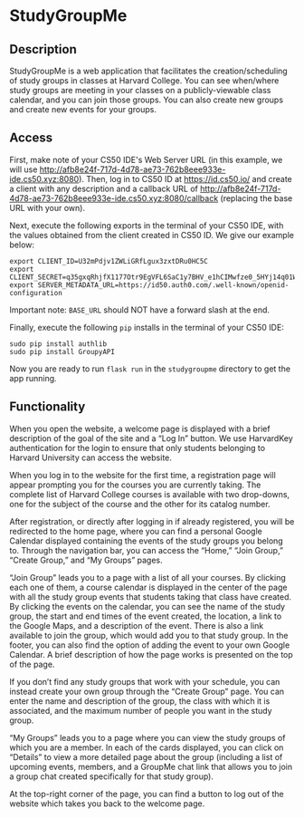 # StudyGroupMe

## Description
StudyGroupMe is a web application that facilitates the creation/scheduling of study groups in classes at Harvard College. You can see when/where study groups are meeting in your classes on a publicly-viewable class calendar, and you can join those groups. You can also create new groups and create new events for your groups.

## Access
First, make note of your CS50 IDE's Web Server URL (in this example, we will use http://afb8e24f-717d-4d78-ae73-762b8eee933e-ide.cs50.xyz:8080). Then, log in to CS50 ID at https://id.cs50.io/ and create a client with any description and a callback URL of http://afb8e24f-717d-4d78-ae73-762b8eee933e-ide.cs50.xyz:8080/callback (replacing the base URL with your own).

Next, execute the following exports in the terminal of your CS50 IDE, with the values obtained from the client created in CS50 ID. We give our example below:

```export BASE_URL=http://afb8e24f-717d-4d78-ae73-762b8eee933e-ide.cs50.xyz:8080
export CLIENT_ID=U32mPdjv1ZWLiGRfLgux3zxtDRu0HC5C
export CLIENT_SECRET=q35gxqRhjfX1177Otr9EgVFL6SaC1y7BHV_e1hCIMwfze0_5HYj14q01WYIRf00R
export SERVER_METADATA_URL=https://id50.auth0.com/.well-known/openid-configuration
```

Important note: `BASE_URL` should NOT have a forward slash at the end.

Finally, execute the following `pip` installs in the terminal of your CS50 IDE:

```sudo pip install --upgrade google-api-python-client google-auth-httplib2 google-auth-oauthlib
sudo pip install authlib
sudo pip install GroupyAPI
```

Now you are ready to run `flask run` in the `studygroupme` directory to get the app running.

## Functionality
When you open the website, a welcome page is displayed with a brief description of the goal of the site and a “Log In” button. We use HarvardKey authentication for the login to ensure that only students belonging to Harvard University can access the website.

When you log in to the website for the first time, a registration page will appear prompting you for the courses you are currently taking. The complete list of Harvard College courses is available with two drop-downs, one for the subject of the course and the other for its catalog number.

After registration, or directly after logging in if already registered, you will be redirected to the home page, where you can find a personal Google Calendar displayed containing the events of the study groups you belong to. Through the navigation bar, you can access the “Home,” “Join Group,” “Create Group,” and “My Groups” pages.

“Join Group” leads you to a page with a list of all your courses. By clicking each one of them, a course calendar is displayed in the center of the page with all the study group events that students taking that class have created. By clicking the events on the calendar, you can see the name of the study group, the start and end times of the event created, the location, a link to the Google Maps, and a description of the event. There is also a link available to join the group, which would add you to that study group. In the footer, you can also find the option of adding the event to your own Google Calendar. A brief description of how the page works is presented on the top of the page.

If you don’t find any study groups that work with your schedule, you can instead create your own group through the “Create Group” page. You can enter the name and description of the group, the class with which it is associated, and the maximum number of people you want in the study group.

“My Groups” leads you to a page where you can view the study groups of which you are a member. In each of the cards displayed, you can click on “Details” to view a more detailed page about the group (including a list of upcoming events, members, and a GroupMe chat link that allows you to join a group chat created specifically for that study group).

At the top-right corner of the page, you can find a button to log out of the website which takes you back to the welcome page.